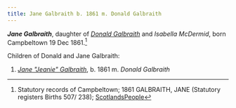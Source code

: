 ```yaml
---
title: Jane Galbraith b. 1861 m. Donald Galbraith
---
```

***Jane Galbraith***, daughter of *[Donald Galbraith](galbraith-donald-1831-isabella-mcdermid.md)* and *Isabella McDermid*,
born Campbeltown 19 Dec 1861.[^birth]

Children of Donald and Jane Galbraith:

1. *[Jane "Jeanie" Galbraith](galbraith-jane-1861-galbraith.md)*, b. 1861 m. *Donald Galbraith*

[^birth]: Statutory records of Campbeltown; 1861 GALBRAITH, JANE (Statutory registers Births 507/ 238); [ScotlandsPeople](https://www.scotlandspeople.gov.uk/view-image/nrs_stat_births/39390506)

